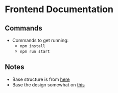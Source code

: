 # Frontend Documentation

## Commands

- Commands to get running:
  - `npm install`
  - `npm run start`

## Notes

- Base structure is from [here](https://github.com/h5bp/html5-boilerplate)
- Base the design somewhat on [this](https://everyuuid.com/)
